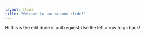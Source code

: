 ```yaml
---
layout: slide
title: "Welcome to our second slide!"
---
```

Hi this is the edit done in pull request
Use the left arrow to go back!
